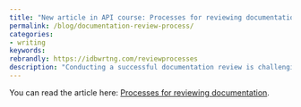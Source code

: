 ```yaml
---
title: "New article in API course: Processes for reviewing documentation"
permalink: /blog/documentation-review-process/
categories:
- writing
keywords:
rebrandly: https://idbwrtng.com/reviewprocesses
description: "Conducting a successful documentation review is challenging, especially with developer docs because the content is often highly technical and requires a lot of engineering input and review. At the same time, getting this engineering input and review doesn't come easy. In this new topic in my API course, I outline a tactical approach to conducting doc reviews for large projects."
---
```


You can read the article here: [Processes for reviewing documentation](/learnapidoc/docapis_review_processes.html).

